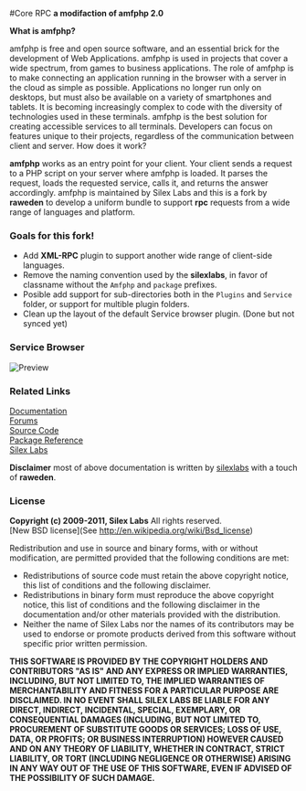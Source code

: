 #Core RPC 
**a modifaction of amfphp 2.0**

**What is amfphp?**

amfphp is free and open source software, and an essential brick for the development of Web Applications. amfphp is used in projects that cover a wide spectrum, from games to business applications. The role of amfphp is to make connecting an application running in the browser with a server in the cloud as simple as possible. Applications no longer run only on desktops, but must also be available on a variety of smartphones and tablets. It is becoming increasingly complex to code with the diversity of technologies used in these terminals. amfphp is the best solution for creating accessible services to all terminals. Developers can focus on features unique to their projects, regardless of the communication between client and server.
How does it work?

**amfphp** works as an entry point for your client. Your client sends a request to a PHP script on your server where amfphp is loaded. It parses the request, loads the requested service, calls it, and returns the answer accordingly. amfphp is maintained by Silex Labs and this is a fork by **raweden** to develop a uniform bundle to support **rpc** requests from a wide range of languages and platform.

### Goals for this fork!
* Add **XML-RPC** plugin to support another wide range of client-side languages.
* Remove the naming convention used by the **silexlabs**, in favor of classname without the `Amfphp` and `package` prefixes.
* Posible add support for sub-directories both in the `Plugins` and `Service` folder, or support for multible plugin folders.
* Clean up the layout of the default Service browser plugin. (Done but not synced yet)

### Service Browser

![Preview](http://raweden.se/public/wiki/ServiceBrowser.png)

### Related Links


[Documentation](http://silexlabs.org/amfphp/documentation/)  
[Forums](http://sourceforge.net/projects/amfphp/forums)  
[Source Code](https://github.com/silexlabs/amfphp-2.0)  
[Package Reference](http://community.silexlabs.org/amfphp/reference/)  
[Silex Labs](http://www.silexlabs.org/)

**Disclaimer** most of above documentation is written by [silexlabs](http://silexlabs.org/amfphp/) with a touch of **raweden**.

### License
**Copyright (c) 2009-2011, Silex Labs**
All rights reserved.  
[New BSD license](See http://en.wikipedia.org/wiki/Bsd_license)

Redistribution and use in source and binary forms, with or without
modification, are permitted provided that the following conditions are met: 
 
* Redistributions of source code must retain the above copyright notice, this list of conditions and the following disclaimer.  
* Redistributions in binary form must reproduce the above copyright notice, this list of conditions and the following disclaimer in the documentation and/or other materials provided with the distribution.  
* Neither the name of Silex Labs nor the names of its contributors may be used to endorse or promote products derived from this software without specific prior written permission.

**THIS SOFTWARE IS PROVIDED BY THE COPYRIGHT HOLDERS AND CONTRIBUTORS "AS IS" AND
ANY EXPRESS OR IMPLIED WARRANTIES, INCLUDING, BUT NOT LIMITED TO, THE IMPLIED
WARRANTIES OF MERCHANTABILITY AND FITNESS FOR A PARTICULAR PURPOSE ARE
DISCLAIMED. IN NO EVENT SHALL SILEX LABS BE LIABLE FOR ANY
DIRECT, INDIRECT, INCIDENTAL, SPECIAL, EXEMPLARY, OR CONSEQUENTIAL DAMAGES
(INCLUDING, BUT NOT LIMITED TO, PROCUREMENT OF SUBSTITUTE GOODS OR SERVICES;
LOSS OF USE, DATA, OR PROFITS; OR BUSINESS INTERRUPTION) HOWEVER CAUSED AND
ON ANY THEORY OF LIABILITY, WHETHER IN CONTRACT, STRICT LIABILITY, OR TORT
(INCLUDING NEGLIGENCE OR OTHERWISE) ARISING IN ANY WAY OUT OF THE USE OF THIS
SOFTWARE, EVEN IF ADVISED OF THE POSSIBILITY OF SUCH DAMAGE.**